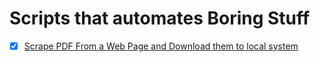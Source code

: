 # Scripts that automates Boring Stuff

- [X] [Scrape PDF From a Web Page and Download them to local system](scrape_pdf.py)